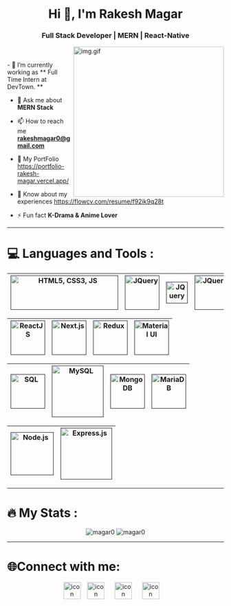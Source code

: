 
  <h1 align="center">Hi 👋, I'm Rakesh Magar</h1>
  <h3 align="center">Full Stack Developer | MERN | React-Native</h3>
  <img align="right" alt="img.gif"
    src="https://github.com/Magar0/Magar0/assets/35245789/3552f2b4-3bfd-44fe-872b-60d9a9b29155" width="350">

  <br/>
  <br/>
  - 🌱 I’m currently working as ** Full Time Intern at DevTown. **

  - 💬 Ask me about **MERN Stack**

  - 📫 How to reach me **rakeshmagar0@gmail.com**

  - 👦 My PortFolio
    https://portfolio-rakesh-magar.vercel.app/

  - 📄 Know about my experiences
    https://flowcv.com/resume/f92ik9q28t

  - ⚡ Fun fact **K-Drama & Anime Lover**


---
  # 💻 Languages and Tools :
  
| [<img src='https://github.com/Magar0/Magar0/assets/35245789/f160afc6-3aab-4af7-a64d-381627719f98' height='80' width="250" alt="HTML5, CSS3, JS" title="HTML5,CSS3,JS" />]()|  [<img src='https://github.com/Magar0/Magar0/assets/35245789/85e3f5c2-60e3-4d4c-854b-2386a001a885' height='80' alt="JQuery" title="JQuery" />]()|  [<img src='https://github.com/Magar0/Magar0/assets/35245789/306affb3-22ae-4597-99fd-dbbfcc06c878' title="Tailwind CSS" height='50' alt="JQuery" />]()|  [<img src='https://github.com/Magar0/Magar0/assets/35245789/f37b54c7-915a-4c43-a170-7b6151ec0c6c' title="BootStrap" height='80' alt="JQuery" />]()|  [<img src='https://github.com/Magar0/Magar0/assets/35245789/322390fc-f32c-41d1-84e8-8f00b84bff6c' title="SASS" height='80' alt="JQuery" />]()|
|---|---|---|---|---|

| [<img src='https://github.com/Magar0/Magar0/assets/35245789/3ddc700d-e1c7-42ad-92f1-a22e188f841e' height='80' alt="ReactJS" title="ReactJS" />]()|  [<img src='https://github.com/Magar0/Magar0/assets/35245789/4d13788b-50a4-4175-9e5e-a6edad41c611' height='80' alt="Next.js" title="Next.js" />]()|  [<img src='https://github.com/Magar0/Magar0/assets/35245789/5e025be5-77c0-4980-bcb1-c1e29be4bb5f' title="Redux" height='80' alt="Redux" />]()|  [<img src='https://github.com/Magar0/Magar0/assets/35245789/3678ae22-131f-4aaa-862b-786363779f25' title="Material UI" height='80' alt="Material UI" />]()| 
|---|---|---|---|

| [<img src='https://github.com/Magar0/Magar0/assets/35245789/2477a44d-17d3-4ac2-abf4-e8f78dd5f5f0' height='80' alt="SQL" title="SQL" />]()|  [<img src='https://github.com/Magar0/Magar0/assets/35245789/81ae5fea-08b1-4a45-a52d-8eb53d90af01' height='120' alt="MySQL" title="MySQL" />]()|  [<img src='https://github.com/Magar0/Magar0/assets/35245789/bce93bb3-f936-42c1-acd9-a47ddc79ad65' title="MongoDB" height='80' alt="MongoDB" />]()|  [<img src='https://github.com/Magar0/Magar0/assets/35245789/672ab2e2-2491-460a-b548-120ea932433b' title="MariaDB" height='80' alt="MariaDB" />]()| 
|---|---|---|---|

| [<img src='https://github.com/Magar0/Magar0/assets/35245789/38333c10-1467-4bc5-bae6-488b1e6f2d3c' height='100' alt="Node.js" title="Node.js" />]()|  [<img src='https://github.com/Magar0/Magar0/assets/35245789/4357e21a-89ef-4e15-91e9-da4bb9d952b8' height='120' alt="Express.js" title="Express.js" />]()| 
|---|---|

  ---
  # :fire: My Stats :
  <p align="center">
    <img
      src="https://github-readme-stats.vercel.app/api/top-langs?username=magar0&show_icons=true&locale=en&layout=compact"
      alt="magar0" />
    <img src="https://github-readme-stats.vercel.app/api?username=magar0&show_icons=true&locale=en" alt="magar0" />
  </p>

  ---
  # 🌐Connect with me:
  <p align="center">
    <a href="https://linkedin.com/in/magar0" target="blank"><img align="center"
        src="https://cdn-icons-png.flaticon.com/512/174/174857.png" alt="icon"
        height="40" /></a> &nbsp;&nbsp;
    <a href="https://instagram.com/rakeshthapa0" target="blank"><img align="center"
        src="https://assets.stickpng.com/thumbs/580b57fcd9996e24bc43c521.png" alt="icon"
        height="40" width="40" /></a> &nbsp;&nbsp;&nbsp;&nbsp;
    <a href="mailto:rakeshmagar0@gmail.com" target="blank"><img align="center"
        src="https://cdn-icons-png.flaticon.com/512/281/281769.png" alt="icon"
        height="40" width="40" /></a> &nbsp;&nbsp;&nbsp;&nbsp;
    <a href="https://wa.me/+918431560680/" target="blank"><img align="center"
        src="https://cdn-icons-png.flaticon.com/512/2111/2111728.png" alt="icon"
        height="40" width="40" /></a> &nbsp;&nbsp;&nbsp;&nbsp;
  </p>

